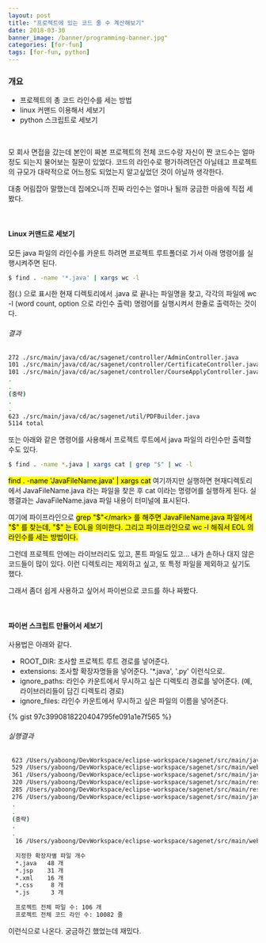 ```yaml
---
layout: post
title: "프로젝트에 있는 코드 줄 수 계산해보기"
date: 2018-03-30
banner_image: /banner/programming-banner.jpg"
categories: [for-fun]
tags: [for-fun, python]
---
```


### 개요
* 프로젝트의 총 코드 라인수를 세는 방법
* linux 커맨드 이용해서 세보기
* python 스크립트로 세보기

<!--more-->
<br/>


모 회사 면접을 갔는데 본인이 짜본 프로젝트의 전체 코드수랑 자신이 짠 코드수는 얼마정도 되는지 물어보는 질문이 있었다.
코드의 라인수로 평가하려던건 아닐테고 프로젝트의 규모가 대략적으로 어느정도 되었는지 알고싶었던 것이 아닐까 생각한다.

대충 어림잡아 말했는데 집에오니까 진짜 라인수는 얼마나 될까 궁금한 마음에 직접 세 봤다.

<br/>

#### Linux 커맨드로 세보기
모든 java 파일의 라인수를 카운트 하려면 프로젝트 루트폴더로 가서 아래 명령어를 실행시켜주면 된다.  
```bash
$ find . -name '*.java' | xargs wc -l
```

점(.) 으로 표시한 현재 디렉토리에서 .java 로 끝나는 파일명을 찾고, 각각의 파일에 wc -l (word count, option 으로 라인수 출력) 명령어를 실행시켜서 한줄로 출력하는 것이다.

###### 결과
```bash
272 ./src/main/java/cd/ac/sagenet/controller/AdminController.java
101 ./src/main/java/cd/ac/sagenet/controller/CertificateController.java
101 ./src/main/java/cd/ac/sagenet/controller/CourseApplyController.java
.
.
(중략)
.
.
623 ./src/main/java/cd/ac/sagenet/util/PDFBuilder.java
5114 total
```

또는 아래와 같은 명령어를 사용해서 프로젝트 루트에서 java 파일의 라인수만 출력할 수도 있다.
```bash
$ find . -name *.java | xargs cat | grep "$" | wc -l
```

<mark>find . -name 'JavaFileName.java' | xargs cat</mark> 여기까지만 실행하면 현재디렉토리에서 JavaFileName.java 라는 파일을 찾은 후 cat 이라는 명령어를 실행하게 된다.
실행결과는 JavaFileName.java 파일 내용이 터미널에 표시된다.

여기에 파이프라인으로 <mark>grep "$"</mark> 를 해주면 JavaFileName.java 파일에서 "$" 를 찾는데, "$" 는 EOL을 의미한다.
그리고 파이프라인으로 <mark>wc -l</mark> 해줘서 EOL 의 라인수를 세는 방법이다.

그런데 프로젝트 안에는 라이브러리도 있고, 폰트 파일도 있고... 내가 손하나 대지 않은 코드들이 많이 있다. 이런 디렉토리는 제외하고 싶고, 또 특정 파일을 제외하고 싶기도 했다.

그래서 좀더 쉽게 사용하고 싶어서 파이썬으로 코드를 하나 짜봤다.
 
<br/>

#### 파이썬 스크립트 만들어서 세보기
사용법은 아래와 같다.
* ROOT_DIR: 조사할 프로젝트 루트 경로를 넣어준다.
* extensions: 조사할 확장자명들을 넣어준다. '*.java', '.py' 이런식으로.
* ignore_paths: 라인수 카운트에서 무시하고 싶은 디렉토리 경로를 넣어준다. (예, 라이브러리들이 담긴 디렉토리 경로)
* ignore_files: 라인수 카운트에서 무시하고 싶은 파일의 이름을 넣어준다.

{% gist 97c3990818220404795fe091a1e7f565 %}

###### 실행결과
```bash
 623 /Users/yaboong/DevWorkspace/eclipse-workspace/sagenet/src/main/java/cd/ac/sagenet/util/PDFBuilder.java
 529 /Users/yaboong/DevWorkspace/eclipse-workspace/sagenet/src/main/webapp/resources/js/functionScript.js
 361 /Users/yaboong/DevWorkspace/eclipse-workspace/sagenet/src/main/java/cd/ac/sagenet/util/ExcelUploadScore.java
 320 /Users/yaboong/DevWorkspace/eclipse-workspace/sagenet/src/main/resources/cd/ac/sagenet/mybatis/mapper/studentMapper.xml
 285 /Users/yaboong/DevWorkspace/eclipse-workspace/sagenet/src/main/resources/cd/ac/sagenet/mybatis/mapper/scoreMapper.xml
 276 /Users/yaboong/DevWorkspace/eclipse-workspace/sagenet/src/main/java/cd/ac/sagenet/controller/ScoreController.java
 .
 .
 (중략)
 .
 .
  16 /Users/yaboong/DevWorkspace/eclipse-workspace/sagenet/src/main/webapp/WEB-INF/views/student/noData.jsp
  
  지정한 확장자별 파일 개수
  *.java   48 개
  *.jsp    31 개
  *.xml    16 개
  *.css     8 개
  *.js      3 개
  
  프로젝트 전체 파일 수: 106 개
  프로젝트 전체 코드 라인 수: 10082 줄
```

이런식으로 나온다. 궁금하긴 했었는데 재밌다.